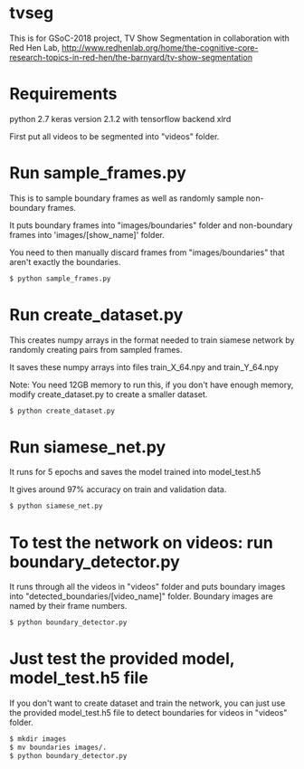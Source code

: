 # tvseg

This is for GSoC-2018 project, TV Show Segmentation in collaboration with Red Hen Lab, http://www.redhenlab.org/home/the-cognitive-core-research-topics-in-red-hen/the-barnyard/tv-show-segmentation

# Requirements
python 2.7
keras version 2.1.2 with tensorflow backend
xlrd



First put all videos to be segmented into "videos" folder.

# Run sample_frames.py
This is to sample boundary frames as well as randomly sample non-boundary frames.

It puts boundary frames into "images/boundaries" folder and non-boundary frames into 'images/[show_name]' folder.

You need to then manually discard frames from "images/boundaries" that aren't exactly the boundaries.

```bash
$ python sample_frames.py
```

# Run create_dataset.py
This creates numpy arrays in the format needed to train siamese network by randomly creating pairs from sampled frames.

It saves these numpy arrays into files train_X_64.npy and train_Y_64.npy

Note: You need 12GB memory to run this, if you don't have enough memory, modify create_dataset.py to create a smaller dataset.

```bash
$ python create_dataset.py
```

# Run siamese_net.py
It runs for 5 epochs and saves the model trained into model_test.h5

It gives around 97% accuracy on train and validation data.

```bash
$ python siamese_net.py
```

# To test the network on videos:  run boundary_detector.py
It runs through all the videos in "videos" folder and puts boundary images into "detected_boundaries/[video_name]" folder.
Boundary images are named by their frame numbers.

```bash
$ python boundary_detector.py
```

# Just test the provided model, model_test.h5 file
If you don't want to create dataset and train the network, you can just use the provided model_test.h5 file to detect boundaries for videos in "videos" folder.

```bash
$ mkdir images
$ mv boundaries images/.
$ python boundary_detector.py
```

